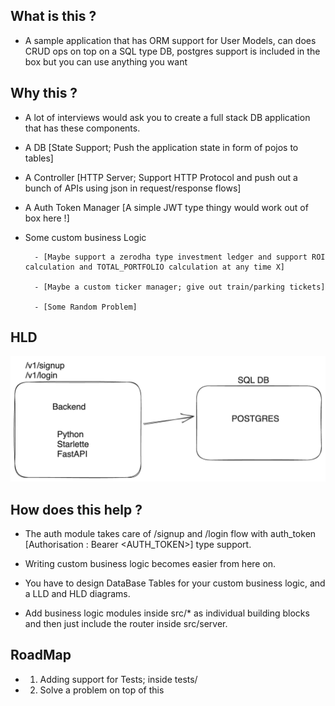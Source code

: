 ## What is this ?
- A sample application that has ORM support for User Models, can does CRUD ops on top on a SQL type DB, postgres support is included in the box but you can use anything you want 


## Why this ? 
- A lot of interviews would ask you to create a full stack DB application that has these components. 
- A DB [State Support; Push the application state in form of pojos to tables]
- A Controller [HTTP Server; Support HTTP Protocol and push out a bunch of APIs using json in request/response flows]
- A Auth Token Manager [A simple JWT type thingy would work out of box here !]
- Some custom business Logic 
        
        - [Maybe support a zerodha type investment ledger and support ROI calculation and TOTAL_PORTFOLIO calculation at any time X]
        
        - [Maybe a custom ticker manager; give out train/parking tickets]
        
        - [Some Random Problem]


## HLD
![HLD_IMAGE](./images/hld.png)

## How does this help ?
- The auth module takes care of /signup and /login flow with auth_token [Authorisation : Bearer <AUTH_TOKEN>] type support.

- Writing custom business logic becomes easier from here on. 

- You have to design DataBase Tables for your custom business logic, and a LLD and HLD diagrams.

- Add business logic modules inside src/* as individual building blocks and then just include the router inside src/server. 


## RoadMap 
- 1. Adding support for Tests; inside tests/
- 2. Solve a problem on top of this


 





